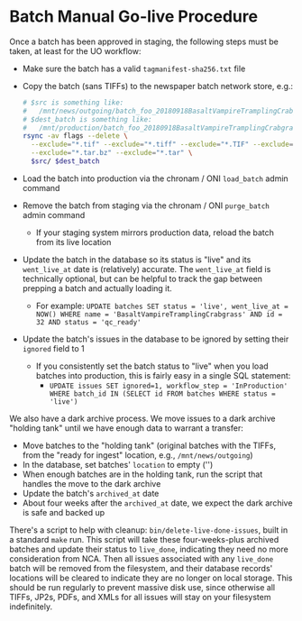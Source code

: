 # Batch Manual Go-live Procedure

Once a batch has been approved in staging, the following steps must be taken,
at least for the UO workflow:

- Make sure the batch has a valid `tagmanifest-sha256.txt` file
- Copy the batch (sans TIFFs) to the newspaper batch network store, e.g.:
  ```bash
  # $src is something like:
  #   /mnt/news/outgoing/batch_foo_20180918BasaltVampireTramplingCrabgrass_ver01
  # $dest_batch is something like:
  #   /mnt/production/batch_foo_20180918BasaltVampireTramplingCrabgrass_ver01
  rsync -av flags --delete \
    --exclude="*.tif" --exclude="*.tiff" --exclude="*.TIF" --exclude="*.TIFF" \
    --exclude="*.tar.bz" --exclude="*.tar" \
    $src/ $dest_batch
  ```

- Load the batch into production via the chronam / ONI `load_batch` admin command
- Remove the batch from staging via the chronam / ONI `purge_batch` admin command
  - If your staging system mirrors production data, reload the batch from its live location
- Update the batch in the database so its status is "live" and its
  `went_live_at` date is (relatively) accurate.  The `went_live_at` field is
  technically optional, but can be helpful to track the gap between prepping a
  batch and actually loading it.
  - For example: `UPDATE batches SET status = 'live', went_live_at = NOW() WHERE name = 'BasaltVampireTramplingCrabgrass' AND id = 32 AND status = 'qc_ready'`
- Update the batch's issues in the database to be ignored by setting their `ignored` field to 1
  - If you consistently set the batch status to "live" when you load batches
    into production, this is fairly easy in a single SQL statement:
    - `UPDATE issues SET ignored=1, workflow_step = 'InProduction' WHERE batch_id IN (SELECT id FROM batches WHERE status = 'live')`

We also have a dark archive process.  We move issues to a dark archive "holding
tank" until we have enough data to warrant a transfer:

- Move batches to the "holding tank" (original batches with the TIFFs, from the
  "ready for ingest" location, e.g., `/mnt/news/outgoing`)
- In the database, set batches' `location` to empty ('')
- When enough batches are in the holding tank, run the script that handles the
  move to the dark archive
- Update the batch's `archived_at` date
- About four weeks after the `archived_at` date, we expect the dark archive is
  safe and backed up

There's a script to help with cleanup: `bin/delete-live-done-issues`, built in
a standard `make` run.  This script will take these four-weeks-plus archived
batches and update their status to `live_done`, indicating they need no more
consideration from NCA.  Then all issues associated with any `live_done` batch
will be removed from the filesystem, and their database records' locations will
be cleared to indicate they are no longer on local storage.  This should be run
regularly to prevent massive disk use, since otherwise all TIFFs, JP2s, PDFs,
and XMLs for all issues will stay on your filesystem indefinitely.

